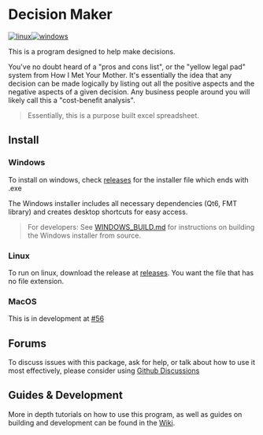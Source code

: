 # Decision Maker

[![linux](https://github.com/supersliser/QTDecisionMaker/actions/workflows/cmake-linux.yml/badge.svg?branch=main)](https://github.com/supersliser/QTDecisionMaker/actions/workflows/cmake-linux.yml)[![windows](https://github.com/supersliser/QTDecisionMaker/actions/workflows/cmake-windows.yml/badge.svg?branch=main)](https://github.com/supersliser/QTDecisionMaker/actions/workflows/cmake-windows.yml)

This is a program designed to help make decisions.

You've no doubt heard of a "pros and cons list", or the "yellow legal pad" system from How I Met Your Mother. It's essentially the idea that any decision can be made logically by listing out all the positive aspects and the negative aspects of a given decision. Any business people around you will likely call this a "cost-benefit analysis".

> Essentially, this is a purpose built excel spreadsheet.

## Install

### Windows

To install on windows, check [releases](https://github.com/supersliser/QTDecisionMaker/releases) for the installer file which ends with .exe

The Windows installer includes all necessary dependencies (Qt6, FMT library) and creates desktop shortcuts for easy access.

> For developers: See [WINDOWS_BUILD.md](WINDOWS_BUILD.md) for instructions on building the Windows installer from source.

### Linux

To run on linux, download the release at [releases](https://github.com/supersliser/QTDecisionMaker/releases). You want the file that has no file extension.

### MacOS

This is in development at [#56](https://github.com/supersliser/QTDecisionMaker/issues/56)

## Forums

To discuss issues with this package, ask for help, or talk about how to use it most effectively, please consider using [Github Discussions](https://github.com/supersliser/QTDecisionMaker/discussions)

## Guides & Development

More in depth tutorials on how to use this program, as well as guides on building and development can be found in the [Wiki](https://github.com/supersliser/QTDecisionMaker/wiki).
